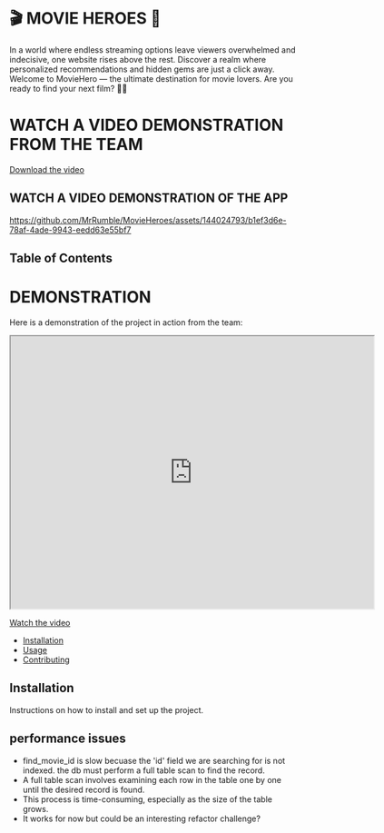 # 🎬 MOVIE HEROES 🍿

In a world where endless streaming options leave viewers overwhelmed and indecisive, one website rises above the rest. Discover a realm where personalized recommendations and hidden gems are just a click away. Welcome to MovieHero — the ultimate destination for movie lovers. Are you ready to find your next  film? 🍿😎

# WATCH A VIDEO DEMONSTRATION FROM THE TEAM
[Download the video](Movie_Hero_Demo_Video.mp4)

## WATCH A VIDEO DEMONSTRATION OF THE APP
https://github.com/MrRumble/MovieHeroes/assets/144024793/b1ef3d6e-78af-4ade-9943-eedd63e55bf7


## Table of Contents

# DEMONSTRATION
Here is a demonstration of the project in action from the team:
<iframe src="https://drive.google.com/file/d/11Q0dM1yV5phJiC1QQ6kSxfHyyAbXlrZ_/preview" width="640" height="480" allow="autoplay"></iframe>


[Watch the video](https://drive.google.com/file/d/11Q0dM1yV5phJiC1QQ6kSxfHyyAbXlrZ_/view?usp=drive_link)

- [Installation](#installation)
- [Usage](#usage)
- [Contributing](#contributing)


## Installation

Instructions on how to install and set up the project.


## performance issues

- find_movie_id is slow becuase the 'id' field we are searching for is not indexed. the db must perform a full table scan to find the record.
- A full table scan involves examining each row in the table one by one until the desired record is found.
- This process is time-consuming, especially as the size of the table grows.
- It works for now but could be an interesting refactor challenge?
